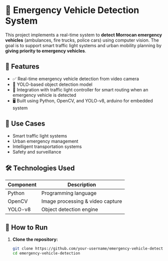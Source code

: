 # 🚨 Emergency Vehicle Detection System

This project implements a real-time system to **detect Morrocan emergency vehicles** (ambulances, fire trucks, police cars) using computer vision. The goal is to support smart traffic light systems and urban mobility planning by **giving priority to emergency vehicles**.

## 📌 Features

- ✅ Real-time emergency vehicle detection from video camera
- 🎯 YOLO-based object detection model
- 🧠  Integration with traffic light controller for smart routing when an emergency vehicle is detected
- 🖥️ Built using Python, OpenCV, and YOLO-v8, arduino for embedded system

## 🎯 Use Cases

- Smart traffic light systems
- Urban emergency management
- Intelligent transportation systems
- Safety and surveillance

## 🛠️ Technologies Used

| Component            | Description                      |
|---------------------|----------------------------------|
| Python              | Programming language             |
| OpenCV              | Image processing & video capture |
| YOLO-v8             | Object detection engine          |

## 🚀 How to Run

1. **Clone the repository:**
   ```bash
   git clone https://github.com/your-username/emergency-vehicle-detection.git
   cd emergency-vehicle-detection

